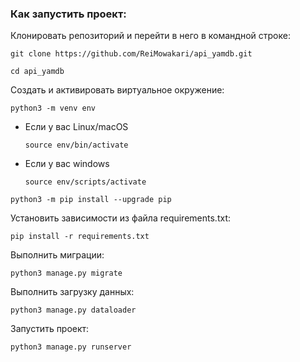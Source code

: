 ### Как запустить проект:

Клонировать репозиторий и перейти в него в командной строке:

```
git clone https://github.com/ReiMowakari/api_yamdb.git
```

```
cd api_yamdb
```

Cоздать и активировать виртуальное окружение:

```
python3 -m venv env
```

* Если у вас Linux/macOS

    ```
    source env/bin/activate
    ```

* Если у вас windows

    ```
    source env/scripts/activate
    ```

```
python3 -m pip install --upgrade pip
```

Установить зависимости из файла requirements.txt:

```
pip install -r requirements.txt
```

Выполнить миграции:

```
python3 manage.py migrate
```

Выполнить загрузку данных:

```
python3 manage.py dataloader
```

Запустить проект:

```
python3 manage.py runserver
```